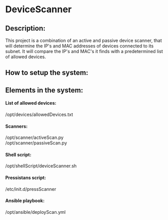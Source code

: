 # DeviceScanner
## Description:
This project is a combination of an active and passive device scanner, that will determine the IP's and MAC addresses of devices connected to its subnet. It will compare the IP's and MAC's it finds with a predetermined list of allowed devices.
## How to setup the system:
## Elements in the system:
#### List of allowed devices:
/opt/devices/allowedDevices.txt
#### Scanners:
/opt/scanner/activeScan.py   
/opt/scanner/passiveScan.py
#### Shell script:
/opt/shellScript/deviceScanner.sh
#### Pressistans script:
/etc/init.d/pressScanner
#### Ansible playbook:
/opt/ansible/deployScan.yml
